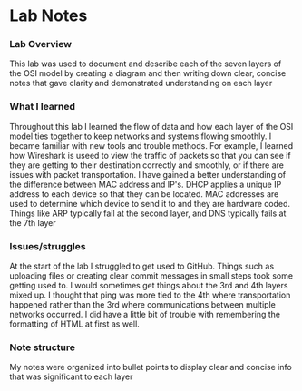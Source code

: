 # Lab Notes

### Lab Overview
This lab was used to document and describe each of the seven layers of the OSI model by creating a diagram and then writing down clear, concise notes that gave clarity and demonstrated understanding on each layer 

### What I learned
Throughout this lab I learned the flow of data and how each layer of the OSI model ties together to keep networks and systems flowing smoothly. I became familiar with new tools and trouble methods. For example, I learned how Wireshark is useed to view the traffic of packets so that you can see if they are getting to their destination correctly and smoothly, or if there are issues with packet transportation. I have gained a better understanding of the difference between MAC address and IP's. DHCP applies a unique IP address to each device so that they can be located. MAC addresses are used to determine which device to send it to and they are hardware coded. Things like ARP typically fail at the second layer, and DNS typically fails at the 7th layer

### Issues/struggles
At the start of the lab I struggled to get used to GitHub. Things such as uploading files or creating clear commit messages in small steps took some getting used to. I would sometimes get things about the 3rd and 4th layers mixed up. I thought that ping was more tied to the 4th where transportation happened rather than the 3rd where communications between multiple networks occurred. I did have a little bit of trouble with remembering the formatting of HTML at first as well. 

### Note structure
My notes were organized into bullet points to display clear and concise info that was significant to each layer
